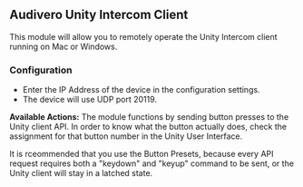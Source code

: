 ## Audivero Unity Intercom Client

This module will allow you to remotely operate the Unity Intercom client running on Mac or Windows.

### Configuration
* Enter the IP Address of the device in the configuration settings.
* The device will use UDP port 20119.

**Available Actions:**
The module functions by sending button presses to the Unity client API.
In order to know what the button actually does, check the assignment for that button number in the Unity User Interface.

It is rceommended that you use the Button Presets, because every API request requires both a "keydown" and "keyup" command to be sent, or the Unity client will stay in a latched state.